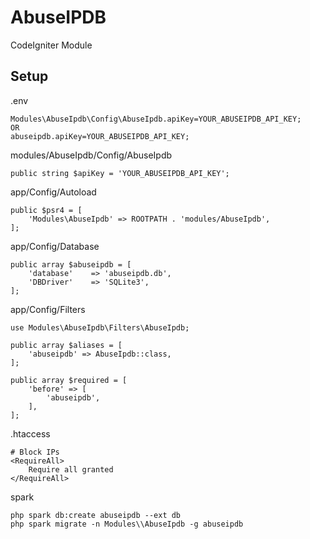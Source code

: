 # AbuseIPDB
CodeIgniter Module

## Setup

.env
```
Modules\AbuseIpdb\Config\AbuseIpdb.apiKey=YOUR_ABUSEIPDB_API_KEY;
OR
abuseipdb.apiKey=YOUR_ABUSEIPDB_API_KEY;
```
modules/AbuseIpdb/Config/AbuseIpdb
```
public string $apiKey = 'YOUR_ABUSEIPDB_API_KEY';
```
app/Config/Autoload
```
public $psr4 = [
    'Modules\AbuseIpdb' => ROOTPATH . 'modules/AbuseIpdb',
];
```
app/Config/Database
```
public array $abuseipdb = [
    'database'    => 'abuseipdb.db',
    'DBDriver'    => 'SQLite3',
];
```
app/Config/Filters
```
use Modules\AbuseIpdb\Filters\AbuseIpdb;

public array $aliases = [
    'abuseipdb' => AbuseIpdb::class,
];

public array $required = [
    'before' => [
        'abuseipdb',
    ],
];
```
.htaccess
```
# Block IPs
<RequireAll>
    Require all granted
</RequireAll>
```

spark
```
php spark db:create abuseipdb --ext db
php spark migrate -n Modules\\AbuseIpdb -g abuseipdb
```
